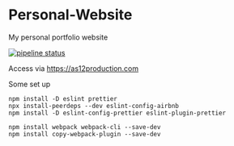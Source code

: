 # Personal-Website

My personal portfolio website

[![pipeline status](https://gitlab.com/As-12/Personal-Website/badges/master/pipeline.svg)](https://gitlab.com/As-12/Personal-Website/-/commits/master)

Access via
https://as12production.com

Some set up

```
npm install -D eslint prettier
npx install-peerdeps --dev eslint-config-airbnb
npm install -D eslint-config-prettier eslint-plugin-prettier
```

```
npm install webpack webpack-cli --save-dev
npm install copy-webpack-plugin --save-dev
```
